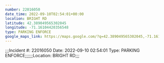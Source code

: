 ```yaml
---
number: 22016050
date_time: 2022-09-10T02:54:01+00:00
location: BRIGHT RD
latitude: 42.389049565302045
longitude: -71.16104420356548
type: PARKING ENFORCE
google_maps_link: https://maps.google.com/?q=42.389049565302045,-71.16104420356548
---
```


;;;Incident #: 22016050  Date: 2022-09-10 02:54:01   Type: PARKING ENFORCE;;;;;;Location: BRIGHT RD;;;
